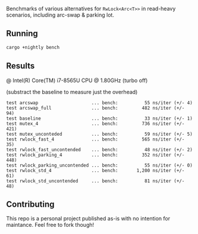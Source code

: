 Benchmarks of various alternatives for `RwLock<Arc<T>>` in read-heavy
scenarios, including arc-swap & parking lot.

## Running

```bash
cargo +nightly bench
```

## Results

@ Intel(R) Core(TM) i7-8565U CPU @ 1.80GHz (turbo off)

(substract the baseline to measure just the overhead)

```
test arcswap                    ... bench:          55 ns/iter (+/- 4)
test arcswap_full               ... bench:         482 ns/iter (+/- 94)
test baseline                   ... bench:          33 ns/iter (+/- 1)
test mutex_4                    ... bench:         736 ns/iter (+/- 421)
test mutex_unconteded           ... bench:          59 ns/iter (+/- 5)
test rwlock_fast_4              ... bench:         565 ns/iter (+/- 35)
test rwlock_fast_uncontended    ... bench:          48 ns/iter (+/- 2)
test rwlock_parking_4           ... bench:         352 ns/iter (+/- 448)
test rwlock_parking_uncontended ... bench:          55 ns/iter (+/- 0)
test rwlock_std_4               ... bench:       1,200 ns/iter (+/- 61)
test rwlock_std_uncontended     ... bench:          81 ns/iter (+/- 48)
```

## Contributing

This repo is a personal project published as-is with no intention for
maintance. Feel free to fork though!
